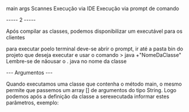 main args
Scannes
Execução via IDE
Execução via prompt de comando

----- 2 -----

Após compilar as classes, podemos disponibilizar um executável para os clientes

para executar poelo terminal deve-se abrir o prompt, ir até a pasta bin do projeto que deseja executar e usar o comando > java +"NomeDaClasse"
Lembre-se de nãousar o . java no nome da classe

--- Argumentos ---

Quando executamos uma classe que contenha o método main, o mesmo permite que passemos um array [] de argumentos do tipo String. Logo podemos após a definição da classe a serexecutada informar estes parâmetros, exemplo:
